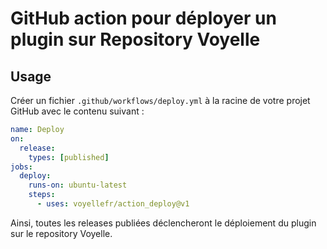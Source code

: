 # GitHub action pour déployer un plugin sur Repository Voyelle

## Usage

Créer un fichier `.github/workflows/deploy.yml` à la racine de votre projet GitHub avec le contenu suivant :

```yaml
name: Deploy
on:
  release:
    types: [published]
jobs:
  deploy:
    runs-on: ubuntu-latest
    steps:
      - uses: voyellefr/action_deploy@v1
```

Ainsi, toutes les releases publiées déclencheront le déploiement du plugin sur le repository Voyelle.
